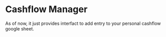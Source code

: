 # Cashflow Manager

As of now, it just provides interfact to add entry to your personal cashflow google sheet.
